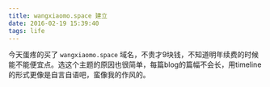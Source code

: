 ```yaml
---
title: wangxiaomo.space 建立
date: 2016-02-19 15:39:40
tags: life
---
```


今天蛋疼的买了 `wangxiaomo.space` 域名，不贵才9块钱，不知道明年续费的时候能不能便宜点。选这个主题的原因也很简单，每篇blog的篇幅不会长，用timeline的形式更像是自言自语吧，蛮像我的作风的。
